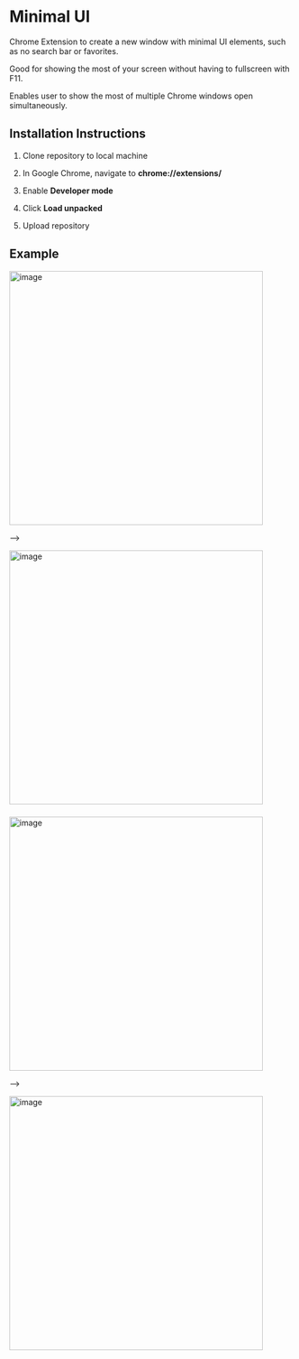 # Minimal UI

Chrome Extension to create a new window with minimal UI elements, such as no search bar or favorites.

Good for showing the most of your screen without having to fullscreen with F11.

Enables user to show the most of multiple Chrome windows open simultaneously. 

## Installation Instructions

1. Clone repository to local machine

2. In Google Chrome, navigate to **chrome://extensions/**

3. Enable **Developer mode**

4. Click **Load unpacked**

5. Upload repository

## Example

<img width="450" alt="image" src="https://github.com/mcnvr/minimal-ui/assets/120989499/559879b2-0c91-4c69-afec-6f3048f6d932">

-->

<img width="450" alt="image" src="https://github.com/mcnvr/minimal-ui/assets/120989499/4bda720b-ba08-4f60-90c6-40d36c6889e2">

###

<img width="450" alt="image" src="https://github.com/mcnvr/minimal-ui/assets/120989499/d617890b-d78e-4872-9e60-eb02fe9dfebd">

-->

<img width="450" alt="image" src="https://github.com/mcnvr/minimal-ui/assets/120989499/4f322dad-4099-4081-83e0-e375f95292b7">

